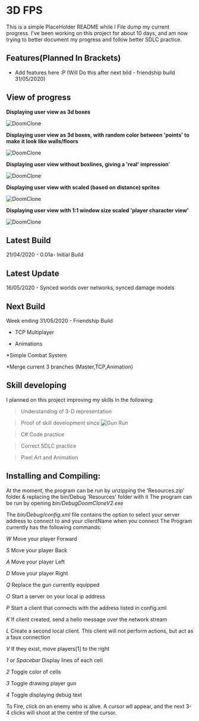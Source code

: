 # 3D FPS
This is a simple PlaceHolder README while I File dump my current progress.
I've been working on this project for about 10 days, and am now trying to better document my
progress and follow better SDLC practice.
## Features(Planned In Brackets)

* Add features here :P (Will Do this after next bild - friendship build 31/05/2020)

## View of progress
**Displaying user view as 3d boxes**

![DoomClone](CellLines.PNG)

**Displaying user view as 3d boxes, with random color between 'points' to make**
**it look like walls/floors**

![DoomClone](ColorCellLines.PNG)

**Displaying user view without boxlines, giving a 'real' impression**'

![DoomClone](ColorCells.PNG)

**Displaying user view with scaled (based on distance) sprites**

![DoomClone](ColorCellsEnemies.PNG)

**Displaying user view with 1:1 window size scaled 'player character view'**

![DoomClone](ColorCellEnemiesGun.PNG)
## Latest Build

21/04/2020 - 0.01a- Initial Build

## Latest Update

16/05/2020 - Synced worlds over networks, synced damage models

## Next Build

Week ending 31/05/2020 - Friendship Build

* TCP Multiplayer

* Animations

*Simple Combat System

*Merge current 3 branches (Master,TCP,Animation)

## Skill developing

I planned on this project improving my skills in the following:

>Understanding of 3-D representation

>Proof of skill development since ![Gun Run](https://github.com/StarshipladDev/GunRun)

>C# Code practice

>Correct SDLC practice

>Pixel Art and Animation

## Installing and Compiling:
At the moment, the program can be run by unzipping the 'Resources.zip' folder & replacing the bin/Debug 'Resources' folder with it
The program can be run by opening *bin/DebugDoomCloneV2.exe*

The *bin/Debug/config.xml* file contains the option to select your server address to connect to and your clientName when you connect
The Program currently has the following commands:

*W* Move your player Forward

*S* Move your player Back

*A* Move your player Left

*D* Move your player Right

*Q* Replace the gun currently equipped

*O* Start a server on your local ip address

*P* Start a client that connects with the address listed in config.xml

*K* If client created, send a hello message over the network stream

*L* Create a second local client. This client will not perform actions, but act as a faux connection

*V* If they exist, move players[1] to the right

*1* or *Spacebar* Display lines of each cell

*2* Toggle color of cells

*3* Toggle drawing player gun

*4* Toggle displaying debug text

To Fire, click on an enemy who is alive. A cursor wll appear,
and the next 3-4 clicks will shoot at the centre of the cursor.

